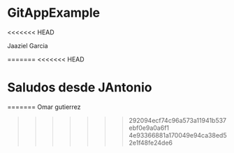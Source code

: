 # GitAppExample
<<<<<<< HEAD

Jaaziel Garcia


=======
<<<<<<< HEAD

# Saludos desde JAntonio
=======
Omar gutierrez
>>>>>>> 292094ecf74c96a573a11941b537ebf0e9a0a6f1
>>>>>>> 4e93366881a170049e94ca38ed52e1f48fe24de6
